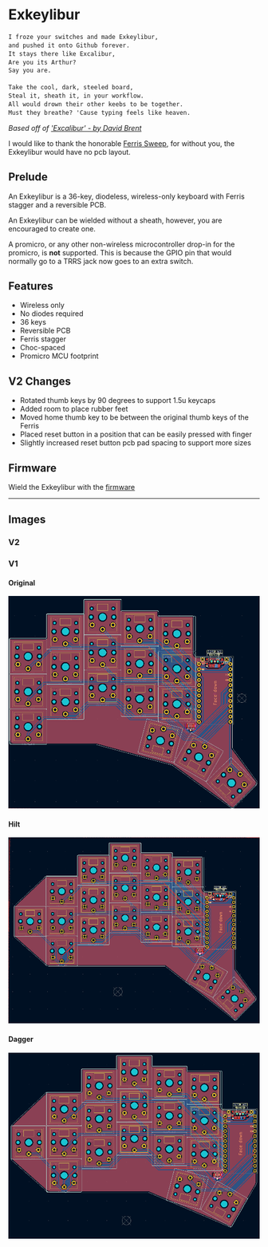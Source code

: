 # Exkeylibur

```markdown
I froze your switches and made Exkeylibur,
and pushed it onto Github forever.
It stays there like Excalibur,
Are you its Arthur?
Say you are.

Take the cool, dark, steeled board,
Steal it, sheath it, in your workflow.
All would drown their other keebs to be together.
Must they breathe? 'Cause typing feels like heaven.
```

*Based off of ['Excalibur' - by David Brent](https://www.youtube.com/watch?v=634TC7Feku4)*

I would like to thank the honorable [Ferris Sweep](https://github.com/davidphilipbarr/Sweep), for without you, the Exkeylibur would have no pcb layout.

## Prelude

An Exkeylibur is a 36-key, diodeless, wireless-only keyboard with Ferris stagger and a reversible PCB.

An Exkeylibur can be wielded without a sheath, however, you are encouraged to create one.

A promicro, or any other non-wireless microcontroller drop-in for the promicro, is **not** supported. This is because the GPIO pin that would normally go to a TRRS jack
now goes to an extra switch.

## Features

- Wireless only
- No diodes required
- 36 keys
- Reversible PCB
- Ferris stagger
- Choc-spaced
- Promicro MCU footprint

## V2 Changes

- Rotated thumb keys by 90 degrees to support 1.5u keycaps
- Added room to place rubber feet
- Moved home thumb key to be between the original thumb keys of the Ferris
- Placed reset button in a position that can be easily pressed with finger
- Slightly increased reset button pcb pad spacing to support more sizes

## Firmware

Wield the Exkeylibur with the [firmware](https://github.com/tlietz/zmk-config)

---

## Images

### V2

### V1

#### Original

![original-pcb](https://github.com/tlietz/Exkeylibur/blob/main/images/og_pcb.png)

#### Hilt

![hilt-pcb](https://github.com/tlietz/Exkeylibur/blob/main/images/hilt_pcb.png)

#### Dagger

![dagger-pcb](https://github.com/tlietz/Exkeylibur/blob/main/images/dagger_pcb.png)
